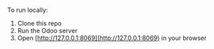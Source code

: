 To run locally:
1. Clone this repo
2. Run the Odoo server
3. Open [http://127.0.0.1:8069](http://127.0.0.1:8069) in your browser
